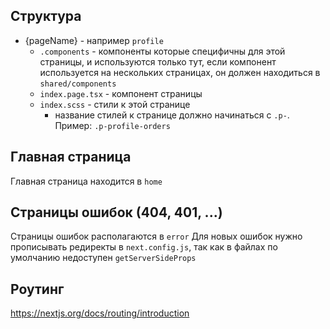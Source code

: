 ## Структура
* {pageName} - например `profile`
  * `.components` - компоненты которые специфичны для этой страницы,
    и используются только тут, если компонент используется на нескольких страницах,
    он должен находиться в `shared/components`
  * `index.page.tsx` - компонент страницы
  * `index.scss` - стили к этой странице
    * название стилей к странице должно начинаться с `.p-`. Пример: `.p-profile-orders`

## Главная страница
Главная страница находится в `home`

## Страницы ошибок (404, 401, ...)
Страницы ошибок располагаются в `error`
Для новых ошибок нужно прописывать редиректы в `next.config.js`, так как в файлах по умолчанию недоступен `getServerSideProps`

## Роутинг
https://nextjs.org/docs/routing/introduction
